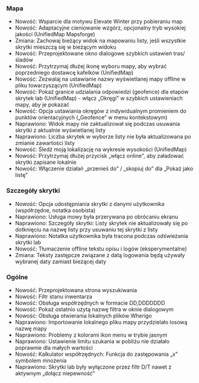 ### Mapa
- Nowość: Wsparcie dla motywu Elevate Winter przy pobieraniu map
- Nowość: Adaptacyjne cieniowanie wzgórz, opcjonalny tryb wysokiej jakości (UnifiedMap Mapsforge)
- Zmiana: Zachowaj bieżący widok na mapowaniu listy, jeśli wszystkie skrytki mieszczą się w bieżącym widoku
- Nowość: Przeprojektowane okno dialogowe szybkich ustawień tras/śladów
- Nowość: Przytrzymaj dłużej ikonę wyboru mapy, aby wybrać poprzedniego dostawcę kafelków (UnifiedMap)
- Nowość: Zezwalaj na ustawianie nazwy wyświetlanej mapy offline w pliku towarzyszącym (UnifiedMap)
- Nowość: Pokaż granice udzialania odpowiedzi (geofence) dla etapów skrytek lab (UnifiedMap) - włącz „Okręgi” w szybkich ustawieniach mapy, aby je pokazać
- Nowość: Opcja ustawiania okręgów z indywidualnym promieniem do punktów orientacyjnych („Geofence” w menu kontekstowym)
- Naprawiono: Widok mapy nie zaktualizował się podczas usuwania skrytki z aktualnie wyświetlanej listy
- Naprawiono: Liczba skrytek w wyborze listy nie była aktualizowana po zmianie zawartości listy
- Nowość: Śledź moją lokalizację na wykresie wysokości (UnifiedMap)
- Nowość: Przytrzymaj dłużej przycisk „włącz online", aby załadować skrytki zapisane lokalnie
- Nowość: Włączenie działań „przenieś do” / „skopiuj do” dla „Pokaż jako listę”

### Szczegóły skrytki
- Nowość: Opcja udostępniania skrytki z danymi użytkownika (współrzędne, notatka osobista)
- Naprawiono: Usługa mowy była przerywana po obrócaniu ekranu
- Naprawiono: Szczegóły skrytki: Listy skrytek nie aktualizowały się po dotknięciu na nazwę listy przy usuwaniu tej skrytki z listy
- Naprawiono: Notatka użytkownika była tracona podczas odświeżania skrytki lab
- Nowość: Tłumaczenie offline tekstu opisu i logów (eksperymentalne)
- Zmiana: Teksty zastępcze związane z datą logowania będą używały wybranej daty zamiast bieżącej daty

### Ogólne
- Nowość: Przeprojektowana strona wyszukiwania
- Nowość: Filtr stanu inwentarza
- Nowość: Obsługa współrzędnych w formacie DD,DDDDDDD
- Nowość: Pokaż ostatnio użytą nazwę filtra w oknie dialogowym
- Nowość: Obsługa otwierania lokalnych plików Wherigo
- Naprawiono: Importowanie lokalnego pliku mapy przydzielało losową nazwę mapy
- Naprawiono: Problemy z kolorami ikon menu w trybie jasnym
- Naprawiono: Ustawienie limitu szukania w pobliżu nie działało poprawnie dla małych wartości
- Nowość: Kalkulator współrzędnych: Funkcja do zastępowania „x” symbolem mnożenia
- Naprawiono: Skrytki lab były wyłączone przez filtr D/T nawet z aktywnym „dołącz niepewność”
